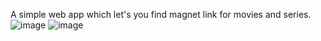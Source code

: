 A simple web app which let's you find magnet link for movies and series.
![image](https://github.com/user-attachments/assets/fbb586fb-75e5-47b2-a7ad-eab10dd098a4)
![image](https://github.com/user-attachments/assets/a7ef5009-a02b-4915-89a1-89bcf89f8609)

